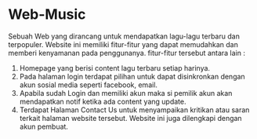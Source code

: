 # Web-Music
Sebuah Web yang dirancang untuk mendapatkan lagu-lagu terbaru dan terpopuler.
Website  ini memiliki fitur-fitur yang dapat memudahkan dan memberi kenyamanan pada  penggunanya. fitur-fitur tersebut antara lain :
1. Homepage yang berisi content lagu terbaru setiap harinya.
2. Pada halaman login terdapat pilihan untuk dapat disinkronkan dengan akun sosial media seperti facebook, email.
3. Apabila sudah Login dan memiliki akun maka si pemilik akun akan mendapatkan notif ketika ada content yang update.
4. Terdapat Halaman Contact Us untuk menyampaikan kritikan atau saran terkait halaman website tersebut.
Website ini juga dilengkapi dengan akun pembuat.

